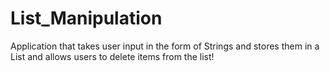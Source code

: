 # List_Manipulation
Application that takes user input in the form of Strings and stores them in a List and allows users to delete items from the list!
